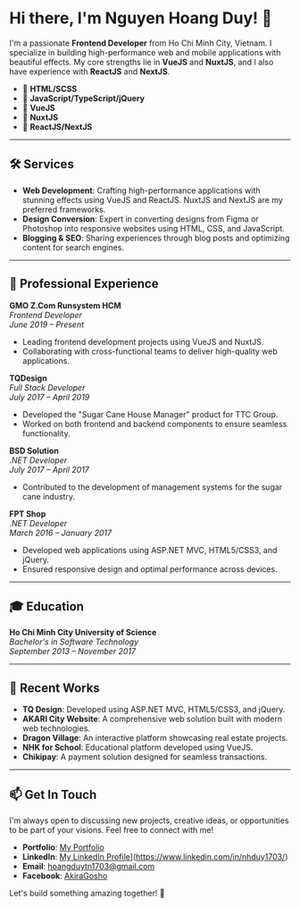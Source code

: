# Hi there, I'm Nguyen Hoang Duy! 👋

I'm a passionate **Frontend Developer** from Ho Chi Minh City, Vietnam. I specialize in building high-performance web and mobile applications with beautiful effects. My core strengths lie in **VueJS** and **NuxtJS**, and I also have experience with **ReactJS** and **NextJS**.

- 🌟 **HTML/SCSS**
- 🌟 **JavaScript/TypeScript/jQuery**
- 🌟 **VueJS**
- 🌟 **NuxtJS**
- 🌟 **ReactJS/NextJS**

---

## 🛠️ Services

- **Web Development**: Crafting high-performance applications with stunning effects using VueJS and ReactJS. NuxtJS and NextJS are my preferred frameworks.
- **Design Conversion**: Expert in converting designs from Figma or Photoshop into responsive websites using HTML, CSS, and JavaScript.
- **Blogging & SEO**: Sharing experiences through blog posts and optimizing content for search engines.

---

## 💼 Professional Experience

**GMO Z.Com Runsystem HCM**  
*Frontend Developer*  
*June 2019 – Present*  
- Leading frontend development projects using VueJS and NuxtJS.
- Collaborating with cross-functional teams to deliver high-quality web applications.

**TQDesign**  
*Full Stack Developer*  
*July 2017 – April 2019*  
- Developed the "Sugar Cane House Manager" product for TTC Group.
- Worked on both frontend and backend components to ensure seamless functionality.

**BSD Solution**  
*.NET Developer*  
*July 2017 – April 2017*  
- Contributed to the development of management systems for the sugar cane industry.

**FPT Shop**  
*.NET Developer*  
*March 2016 – January 2017*  
- Developed web applications using ASP.NET MVC, HTML5/CSS3, and jQuery.
- Ensured responsive design and optimal performance across devices.

---

## 🎓 Education

**Ho Chi Minh City University of Science**  
*Bachelor's in Software Technology*  
*September 2013 – November 2017*

---

## 🌟 Recent Works

- **TQ Design**: Developed using ASP.NET MVC, HTML5/CSS3, and jQuery.
- **AKARI City Website**: A comprehensive web solution built with modern web technologies.
- **Dragon Village**: An interactive platform showcasing real estate projects.
- **NHK for School**: Educational platform developed using VueJS.
- **Chikipay**: A payment solution designed for seamless transactions.

---

## 📫 Get In Touch

I'm always open to discussing new projects, creative ideas, or opportunities to be part of your visions. Feel free to connect with me!

- **Portfolio**: [My Portfolio](https://nhduy1703.vercel.app/)
- **LinkedIn**: [My LinkedIn Profile](https://linkedin.com/in/your-profile)](https://www.linkedin.com/in/nhduy1703/)
- **Email**: [hoangduytn1703@gmail.com](mailto:hoangduytn1703@gmail.com)
- **Facebook**: [AkiraGosho](https://www.facebook.com/AkiraGosho1703/)

Let's build something amazing together! 🚀
